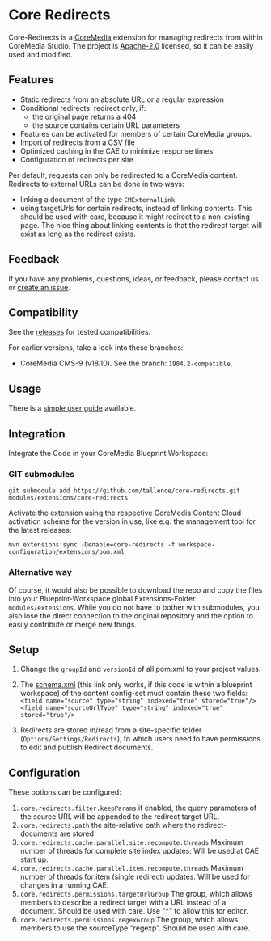 # Core Redirects

Core-Redirects is a [CoreMedia](http://www.coremedia.com) extension for managing redirects from within CoreMedia Studio.
The project is [Apache-2.0](./LICENSE) licensed, so it can be easily used and modified.


## Features

- Static redirects from an absolute URL or a regular expression
- Conditional redirects: redirect only, if:
  - the original page returns a 404
  - the source contains certain URL parameters
- Features can be activated for members of certain CoreMedia groups.
- Import of redirects from a CSV file
- Optimized caching in the CAE to minimize response times
- Configuration of redirects per site

Per default, requests can only be redirected to a CoreMedia content. Redirects to external URLs can be done in two ways:
* linking a document of the type `CMExternalLink`
* using targetUrls for certain redirects, instead of linking contents. This should be used with care, because it might redirect to a non-existing page. The nice thing about linking contents is that the redirect target will exist as long as the redirect exists.


## Feedback

If you have any problems, questions, ideas, or feedback, please contact us or
[create an issue](https://github.com/tallence/core-redirects/issues). 


## Compatibility

See the [releases](https://github.com/tallence/core-redirects/releases) for tested compatibilities.

For earlier versions, take a look into these branches:
- CoreMedia CMS-9 (v18.10). See the branch: `1904.2-compatible`.


## Usage

There is a [simple user guide](docs/userguide.md) available.


## Integration

Integrate the Code in your CoreMedia Blueprint Workspace:

### GIT submodules

```
git submodule add https://github.com/tallence/core-redirects.git modules/extensions/core-redirects
```

Activate the extension using the respective CoreMedia Content Cloud activation
scheme for the version in use, like e.g. the management tool for the latest
releases:

```
mvn extensions:sync -Denable=core-redirects -f workspace-configuration/extensions/pom.xml
```
 

### Alternative way

Of course, it would also be possible to download the repo and copy the files
into your Blueprint-Workspace global Extensions-Folder `modules/extensions`.
While you do not have to bother with submodules, you also lose the direct
connection to the original repository and the option to easily contribute or
merge new things.


## Setup

1. Change the `groupId` and `versionId` of all pom.xml to your project values.

2. The [schema.xml](../../modules/search/solr-config/src/main/app/configsets/content/conf/schema.xml) (this link only
works, if this code is within a blueprint workspace) of the content config-set must contain these two fields: 
     `<field name="source" type="string" indexed="true" stored="true"/>`
     `<field name="sourceUrlType" type="string" indexed="true" stored="true"/>`

3. Redirects are stored in/read from a site-specific folder (`Options/Settings/Redirects`), to which users need to have
permissions to edit and publish Redirect documents.


## Configuration

These options can be configured:
1. `core.redirects.filter.keepParams` if enabled, the query parameters of the source URL will be appended to the redirect target URL.
2. `core.redirects.path` the site-relative path where the redirect-documents are stored
3. `core.redirects.cache.parallel.site.recompute.threads` Maximum number of threads for complete site index updates. Will be used at CAE start up.
4. `core.redirects.cache.parallel.item.recompute.threads` Maximum number of threads for item (single redirect) updates. Will be used for changes in a running CAE.
5. `core.redirects.permissions.targetUrlGroup` The group, which allows members to describe a redirect target with a URL instead of a document. Should be used with care. Use "*" to allow this for editor.
6. `core.redirects.permissions.regexGroup` The group, which allows members to use the sourceType "regexp". Should be used with care.
